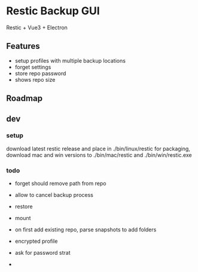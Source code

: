 # Restic Backup GUI #

Restic + Vue3 + Electron

## Features ##

- setup profiles with multiple backup locations
- forget settings
- store repo password
- shows repo size

## Roadmap ##



## dev ##

### setup

download latest restic release and place in ./bin/linux/restic
for packaging, download mac and win versions to ./bin/mac/restic and ./bin/win/restic.exe

### todo

- forget should remove path from repo
- allow to cancel backup process
- restore
- mount
- on first add existing repo, parse snapshots to add folders

- encrypted profile
- ask for password strat
- 
